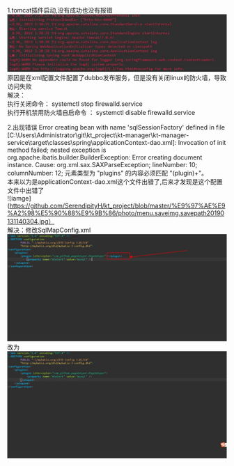 1.tomcat插件启动,没有成功也没有报错
![iamge](https://github.com/SerendipityH/kt_project/blob/master/%E9%97%AE%E9%A2%98%E5%90%88%E9%9B%86/photo/tomcat1.jpg)  
原因是在xml配置文件配置了dubbo发布服务，但是没有关闭linux的防火墙，导致访问失败  
解决：  
执行关闭命令： systemctl stop firewalld.service  
执行开机禁用防火墙自启命令  ： systemctl disable firewalld.service

2.出现错误
Error creating bean with name 'sqlSessionFactory' defined in file [C:\Users\Administrator\git\kt_project\kt-manager\kt-manager-    service\target\classes\spring\applicationContext-dao.xml]: Invocation of init method failed; nested exception is                   org.apache.ibatis.builder.BuilderException: Error creating document instance.  Cause: org.xml.sax.SAXParseException; lineNumber: 10; columnNumber: 12; 元素类型为 "plugins" 的内容必须匹配 "(plugin)+"。  
本来以为是applicationContext-dao.xml这个文件出错了,后来才发现是这个配置文件中出错了   
![iamge](https://github.com/SerendipityH/kt_project/blob/master/%E9%97%AE%E9%A2%98%E5%90%88%E9%9B%86/photo/menu.saveimg.savepath20190131140304.jpg）  
解决：修改SqlMapConfig.xml
![image](https://github.com/SerendipityH/kt_project/blob/master/%E9%97%AE%E9%A2%98%E5%90%88%E9%9B%86/photo/menu.saveimg.savepath20190201104824.jpg)  
改为  
![iamge](https://github.com/SerendipityH/kt_project/blob/master/%E9%97%AE%E9%A2%98%E5%90%88%E9%9B%86/photo/menu.saveimg.savepath20190201101228.jpg)

